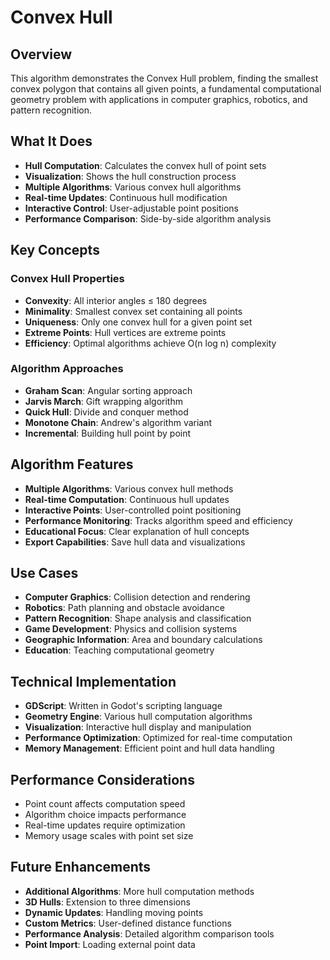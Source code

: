 # Convex Hull

## Overview
This algorithm demonstrates the Convex Hull problem, finding the smallest convex polygon that contains all given points, a fundamental computational geometry problem with applications in computer graphics, robotics, and pattern recognition.

## What It Does
- **Hull Computation**: Calculates the convex hull of point sets
- **Visualization**: Shows the hull construction process
- **Multiple Algorithms**: Various convex hull algorithms
- **Real-time Updates**: Continuous hull modification
- **Interactive Control**: User-adjustable point positions
- **Performance Comparison**: Side-by-side algorithm analysis

## Key Concepts

### Convex Hull Properties
- **Convexity**: All interior angles ≤ 180 degrees
- **Minimality**: Smallest convex set containing all points
- **Uniqueness**: Only one convex hull for a given point set
- **Extreme Points**: Hull vertices are extreme points
- **Efficiency**: Optimal algorithms achieve O(n log n) complexity

### Algorithm Approaches
- **Graham Scan**: Angular sorting approach
- **Jarvis March**: Gift wrapping algorithm
- **Quick Hull**: Divide and conquer method
- **Monotone Chain**: Andrew's algorithm variant
- **Incremental**: Building hull point by point

## Algorithm Features
- **Multiple Algorithms**: Various convex hull methods
- **Real-time Computation**: Continuous hull updates
- **Interactive Points**: User-controlled point positioning
- **Performance Monitoring**: Tracks algorithm speed and efficiency
- **Educational Focus**: Clear explanation of hull concepts
- **Export Capabilities**: Save hull data and visualizations

## Use Cases
- **Computer Graphics**: Collision detection and rendering
- **Robotics**: Path planning and obstacle avoidance
- **Pattern Recognition**: Shape analysis and classification
- **Game Development**: Physics and collision systems
- **Geographic Information**: Area and boundary calculations
- **Education**: Teaching computational geometry

## Technical Implementation
- **GDScript**: Written in Godot's scripting language
- **Geometry Engine**: Various hull computation algorithms
- **Visualization**: Interactive hull display and manipulation
- **Performance Optimization**: Optimized for real-time computation
- **Memory Management**: Efficient point and hull data handling

## Performance Considerations
- Point count affects computation speed
- Algorithm choice impacts performance
- Real-time updates require optimization
- Memory usage scales with point set size

## Future Enhancements
- **Additional Algorithms**: More hull computation methods
- **3D Hulls**: Extension to three dimensions
- **Dynamic Updates**: Handling moving points
- **Custom Metrics**: User-defined distance functions
- **Performance Analysis**: Detailed algorithm comparison tools
- **Point Import**: Loading external point data
